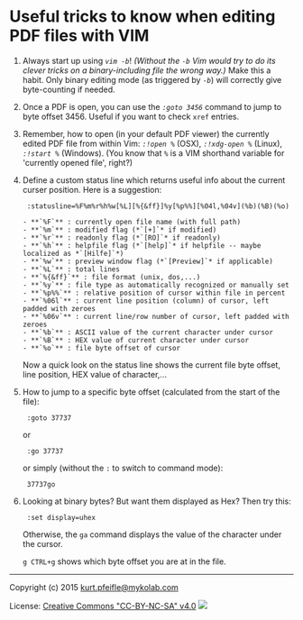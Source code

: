 # Useful tricks to know when editing PDF files with VIM

1. Always start up using *`vim -b`*!
   *(Without the `-b` Vim would try to do its clever tricks on a binary-including file the wrong way.)*
   Make this a habit.
   Only binary editing mode (as triggered by *`-b`*) will correctly give byte-counting if needed.

1. Once a PDF is open, you can use the *`:goto 3456`* command to jump to byte offset 3456.
   Useful if you want to check `xref` entries.

1. Remember, how to open (in your default PDF viewer) the currently edited PDF file from within Vim:
   *`:!open %`* (OSX), *`:!xdg-open %`* (Linux), *`:!start %`* (Windows).
   (You know that *`%`* is a VIM shorthand variable for 'currently opened file', right?)

1. Define a custom status line which returns useful info about the current curser position.
   Here is a suggestion:

        :statusline=%F%m%r%h%w[%L][%{&ff}]%y[%p%%][%04l,%04v](%b)(%B)(%o)

       - **`%F`** : currently open file name (with full path)
       - **`%m`** : modified flag (*`[+]`* if modified)
       - **`%r`** : readonly flag (*`[RO]`* if readonly)
       - **`%h`** : helpfile flag (*`[help]`* if helpfile -- maybe localized as *`[Hilfe]`*)
       - **`%w`** : preview window flag (*`[Preview]`* if applicable)
       - **`%L`** : total lines
       - **`%{&ff}`** : file format (unix, dos,...)
       - **`%y`** : file type as automatically recognized or manually set
       - **`%p%%`** : relative position of cursor within file in percent
       - **`%06l`** : current line position (column) of cursor, left padded with zeroes
       - **`%06v`** : current line/row number of cursor, left padded with zeroes
       - **`%b`** : ASCII value of the current character under cursor
       - **`%B`** : HEX value of current character under cursor
       - **`%o`** : file byte offset of cursor

    Now a quick look on the status line shows the current file byte offset, line position, HEX value of character,...

1. How to jump to a specific byte offset (calculated from the start of the file):

        :goto 37737

    or

        :go 37737

    or simply (without the `:` to switch to command mode):

        37737go

1. Looking at binary bytes? But want them displayed as Hex? Then try this:

        :set display=uhex

    Otherwise, the `ga` command displays the value of the character under the cursor.

    `g CTRL+g` shows which byte offset you are at in the file.

----

Copyright (c) 2015 <kurt.pfeifle@mykolab.com>

License: [Creative Commons "CC-BY-NC-SA" v4.0](http://creativecommons.org/licenses/by-nc-sa/4.0/)
![](https://i.creativecommons.org/l/by-nc-sa/4.0/88x31.png)

